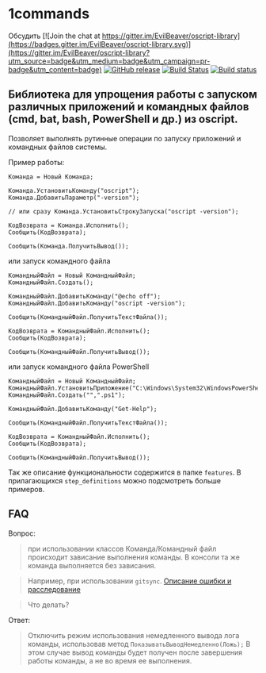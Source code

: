 # 1commands

Обсудить [![Join the chat at https://gitter.im/EvilBeaver/oscript-library](https://badges.gitter.im/EvilBeaver/oscript-library.svg)](https://gitter.im/EvilBeaver/oscript-library?utm_source=badge&utm_medium=badge&utm_campaign=pr-badge&utm_content=badge) [![GitHub release](https://img.shields.io/github/release/artbear/1commands.svg)](https://github.com/artbear/1commands/releases)
[![Build Status](http://build.oscript.io/buildStatus/icon?job=oscript-library/1commands/develop)](http://build.oscript.io/job/oscript-library/job/1commands/job/develop/) [![Build status](https://ci.appveyor.com/api/projects/status/ervidk37h9m0tgs5?svg=true)](https://ci.appveyor.com/project/artbear/1commands)

## Библиотека для упрощения работы c запуском различных приложений и командных файлов (cmd, bat, bash, PowerShell и др.) из oscript.

Позволяет выполнять рутинные операции по запуску приложений и командных файлов системы.

Пример работы:
```bsl
Команда = Новый Команда;

Команда.УстановитьКоманду("oscript");
Команда.ДобавитьПараметр("-version");	

// или сразу Команда.УстановитьСтрокуЗапуска("oscript -version");

КодВозврата = Команда.Исполнить();
Сообщить(КодВозврата);

Сообщить(Команда.ПолучитьВывод());
```

или запуск командного файла
```bsl
КомандныйФайл = Новый КомандныйФайл;
КомандныйФайл.Создать();

КомандныйФайл.ДобавитьКоманду("@echo off");	
КомандныйФайл.ДобавитьКоманду("oscript -version");	

Сообщить(КомандныйФайл.ПолучитьТекстФайла());

КодВозврата = КомандныйФайл.Исполнить();
Сообщить(КодВозврата);

Сообщить(КомандныйФайл.ПолучитьВывод());
```
или запуск командного файла PowerShell
```bsl
КомандныйФайл = Новый КомандныйФайл;
КомандныйФайл.УстановитьПриложение("C:\Windows\System32\WindowsPowerShell\v1.0\powershell.exe");
КомандныйФайл.Создать("",".ps1");

КомандныйФайл.ДобавитьКоманду("Get-Help");		

Сообщить(КомандныйФайл.ПолучитьТекстФайла());

КодВозврата = КомандныйФайл.Исполнить();
Сообщить(КодВозврата);

Сообщить(КомандныйФайл.ПолучитьВывод());
```

Так же описание функциональности содержится в папке `features`. В прилагающихся `step_definitions` можно подсмотреть больше примеров.

## FAQ

Вопрос:
>при использовании классов Команда/Командный файл происходит зависание выполнения команды.
В консоли та же команда выполняется без зависания.

>Например, при использовании `gitsync`. [Описание ошибки и расследование](https://github.com/artbear/1commands/issues/14)

>Что делать?

Ответ:
> Отключить режим использования немедленного вывода лога команды, использовав метод `ПоказыватьВыводНемедленно(Ложь);`
В этом случае вывод команды будет получен после завершения работы команды, а не во время ее выполнения.